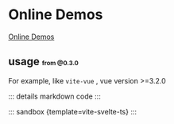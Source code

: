 # Online Demos

[Online Demos](https://sandpack-vue3.js-bridge.com/?path=/story/presets-template--vite-svelte-ts)

## usage <small style="font-size: 12px; color: var(--vp-c-green);">from @0.3.0</small>

For example, like `vite-vue` , vue version >=3.2.0

<script setup>
import vitesvelteTs from '../codes/vite-templates/vite-svelte-ts.ts';
</script>

::: details markdown code
<CodePanel :value="vitesvelteTs" />
:::

::: sandbox {template=vite-svelte-ts}
:::
